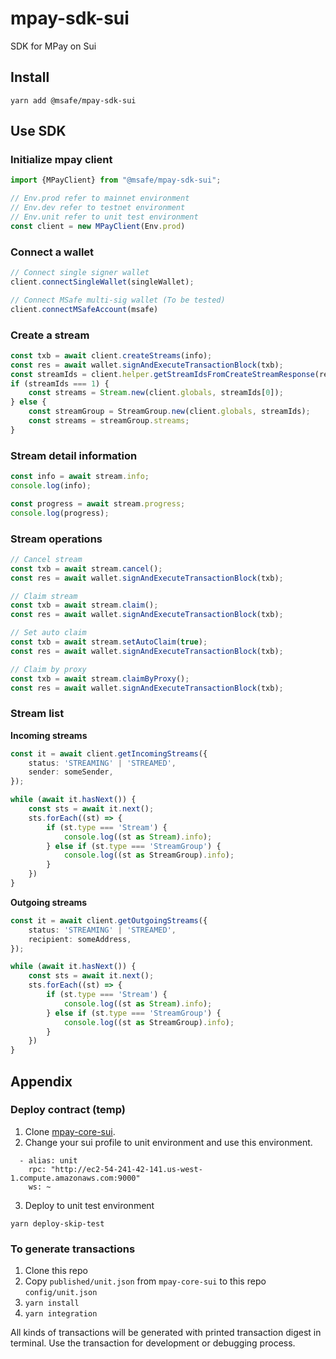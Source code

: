 # mpay-sdk-sui
SDK for MPay on Sui

## Install

```shell
yarn add @msafe/mpay-sdk-sui
```

## Use SDK

### Initialize mpay client

```ts
import {MPayClient} from "@msafe/mpay-sdk-sui";

// Env.prod refer to mainnet environment
// Env.dev refer to testnet environment
// Env.unit refer to unit test environment
const client = new MPayClient(Env.prod)
```

### Connect a wallet

```ts
// Connect single signer wallet
client.connectSingleWallet(singleWallet);

// Connect MSafe multi-sig wallet (To be tested)
client.connectMSafeAccount(msafe)
```

### Create a stream

```ts
const txb = await client.createStreams(info);
const res = await wallet.signAndExecuteTransactionBlock(txb);
const streamIds = client.helper.getStreamIdsFromCreateStreamResponse(res);
if (streamIds === 1) {
    const streams = Stream.new(client.globals, streamIds[0]);
} else {
    const streamGroup = StreamGroup.new(client.globals, streamIds);
    const streams = streamGroup.streams;
}
```

### Stream detail information

```ts
const info = await stream.info;
console.log(info);

const progress = await stream.progress;
console.log(progress);
```

### Stream operations

```ts
// Cancel stream
const txb = await stream.cancel();
const res = await wallet.signAndExecuteTransactionBlock(txb);

// Claim stream
const txb = await stream.claim();
const res = await wallet.signAndExecuteTransactionBlock(txb);

// Set auto claim
const txb = await stream.setAutoClaim(true);
const res = await wallet.signAndExecuteTransactionBlock(txb);

// Claim by proxy
const txb = await stream.claimByProxy();
const res = await wallet.signAndExecuteTransactionBlock(txb);
```

### Stream list

**Incoming streams**

```ts
const it = await client.getIncomingStreams({
    status: 'STREAMING' | 'STREAMED',
    sender: someSender,
});

while (await it.hasNext()) {
    const sts = await it.next();
    sts.forEach((st) => {
        if (st.type === 'Stream') {
            console.log((st as Stream).info);
        } else if (st.type === 'StreamGroup') {
            console.log((st as StreamGroup).info);
        }
    })
}
```

**Outgoing streams**

```ts
const it = await client.getOutgoingStreams({
    status: 'STREAMING' | 'STREAMED',
    recipient: someAddress,
});

while (await it.hasNext()) {
    const sts = await it.next();
    sts.forEach((st) => {
        if (st.type === 'Stream') {
            console.log((st as Stream).info);
        } else if (st.type === 'StreamGroup') {
            console.log((st as StreamGroup).info);
        }
    })
}
```

## Appendix 



### Deploy contract  (temp)

1. Clone [mpay-core-sui](git@github.com:Momentum-Safe/mpay-core-sui.git).
2. Change your sui profile to unit environment and use this environment.

```
  - alias: unit
    rpc: "http://ec2-54-241-42-141.us-west-1.compute.amazonaws.com:9000"
    ws: ~
```
3. Deploy to unit test environment 

```shell
yarn deploy-skip-test
```

### To generate transactions

1. Clone this repo
2. Copy `published/unit.json` from `mpay-core-sui` to this repo `config/unit.json`
2. `yarn install`
3. `yarn integration`

All kinds of transactions will be generated with printed transaction digest in terminal. 
Use the transaction for development or debugging process. 

